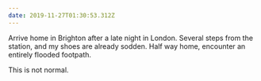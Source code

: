 ```yaml
---
date: 2019-11-27T01:30:53.312Z
---
```

Arrive home in Brighton after a late night in London. Several steps from the station, and my shoes are already sodden. Half way home, encounter an entirely flooded footpath.

This is not normal.
